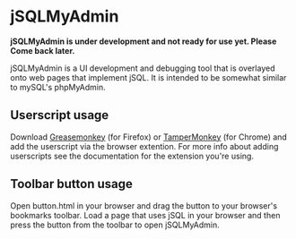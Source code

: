 # jSQLMyAdmin

**jSQLMyAdmin is under development and not ready for use yet. Please Come back later.**

jSQLMyAdmin is a UI development and debugging tool that is overlayed onto web pages that implement jSQL. It is intended to be somewhat similar to mySQL's  phpMyAdmin.

## Userscript usage

Download [Greasemonkey](https://addons.mozilla.org/en-US/firefox/addon/greasemonkey/) (for Firefox) or [TamperMonkey](https://chrome.google.com/webstore/detail/tampermonkey/dhdgffkkebhmkfjojejmpbldmpobfkfo?hl=en) (for Chrome) and add the userscript via the browser extention. For more info about adding userscripts see the documentation for the extension you're using.

## Toolbar button usage

Open button.html in your browser and drag the button to your browser's bookmarks toolbar. Load a page that uses jSQL in your browser and then press the button from the toolbar to open jSQLMyAdmin.
